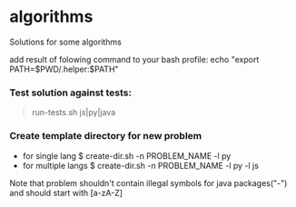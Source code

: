 # algorithms
Solutions for some algorithms

add result of folowing command to your bash profile:
echo "export PATH=$PWD/.helper:\$PATH"

### Test solution against tests:
> run-tests.sh js|py|java

### Create template directory for new problem
- for single lang
$ create-dir.sh -n PROBLEM_NAME -l py
- for multiple langs
$ create-dir.sh -n PROBLEM_NAME -l py -l js

Note that problem shouldn't contain illegal symbols for java packages("-") and should start with [a-zA-Z]